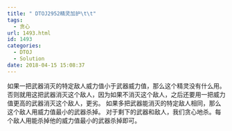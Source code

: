 ```yaml
---
title: " DTOJ2952精灵加护\t\t"
tags:
  - 贪心
url: 1493.html
id: 1493
categories:
  - DTOJ
  - Solution
date: 2018-04-15 15:08:37
---
```


如果一把武器消灭的特定敌人威力值小于武器威力值，那么这个精灵没有什么用。否则就用这把武器消灭这个敌人，因为如果不消灭这个敌人，之后还要用一把威力值更高的武器消灭这个敌人，更劣。 如果多把武器能消灭的特定敌人相同，那么这个敌人用威力值最小的武器杀掉。 对于剩下的武器和敌人，我们贪心地杀。每个敌人用能杀掉他的威力值最小的武器杀掉即可。